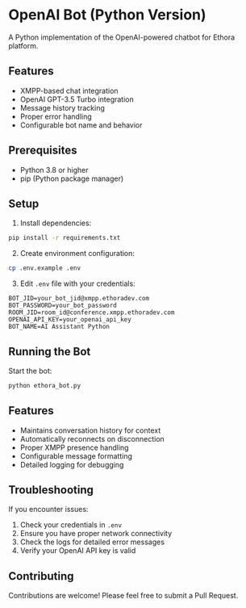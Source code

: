 # OpenAI Bot (Python Version)

A Python implementation of the OpenAI-powered chatbot for Ethora platform.

## Features

- XMPP-based chat integration
- OpenAI GPT-3.5 Turbo integration
- Message history tracking
- Proper error handling
- Configurable bot name and behavior

## Prerequisites

- Python 3.8 or higher
- pip (Python package manager)

## Setup

1. Install dependencies:
```bash
pip install -r requirements.txt
```

2. Create environment configuration:
```bash
cp .env.example .env
```

3. Edit `.env` file with your credentials:
```env
BOT_JID=your_bot_jid@xmpp.ethoradev.com
BOT_PASSWORD=your_bot_password
ROOM_JID=room_id@conference.xmpp.ethoradev.com
OPENAI_API_KEY=your_openai_api_key
BOT_NAME=AI Assistant Python
```

## Running the Bot

Start the bot:
```bash
python ethora_bot.py
```

## Features

- Maintains conversation history for context
- Automatically reconnects on disconnection
- Proper XMPP presence handling
- Configurable message formatting
- Detailed logging for debugging

## Troubleshooting

If you encounter issues:

1. Check your credentials in `.env`
2. Ensure you have proper network connectivity
3. Check the logs for detailed error messages
4. Verify your OpenAI API key is valid

## Contributing

Contributions are welcome! Please feel free to submit a Pull Request. 